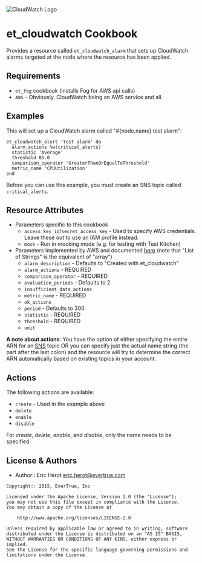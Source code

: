 ![CloudWatch Logo](http://www.boundary.com/wp-content/themes/boundary2014/images/integrations/cloudwatch.png)

et_cloudwatch Cookbook
======================

Provides a resource called `et_cloudwatch_alarm` that sets up CloudWatch alarms targeted at the node where the resource has been applied.

Requirements
------------
* `et_fog` cookbook (installs Fog for AWS api calls)
* `AWS` - Obviously. CloudWatch being an AWS service and all.

Examples
--------
This will set up a CloudWatch alarm called "#{node.name} test alarm":

    et_cloudwatch_alert 'test alarm' do
      alarm_actions %w(critical_alerts)
      statistic 'Average'
      threshold 85.0
      comparison_operator 'GreaterThanOrEqualToThreshold'
      metric_name 'CPUUtilization'
    end

Before you can use this example, you must create an SNS topic called `critical_alerts`.

Resource Attributes
-------------------
* Parameters specific to this cookbook
    * `access_key_id`/`secret_access_key` - Used to specify AWS credentials. Leave these out to use an IAM profile instead.
    * `mock` - Run in mocking mode (e.g. for testing with Test Kitchen)
* Parameters implemented by AWS and documented [here](http://docs.aws.amazon.com/AWSCloudFormation/latest/UserGuide/aws-properties-cw-alarm.html) (note that "List of Strings" is the equivalent of "array")
    * `alarm_description` - Defaults to "Created with et_cloudwatch"
    * `alarm_actions` - REQUIRED
    * `comparison_operator` - REQUIRED
    * `evaluation_periods` - Defaults to 2
    * `insufficient_data_actions`
    * `metric_name` - REQUIRED
    * `ok_actions`
    * `period` - Defaults to 300
    * `statistic` - REQUIRED
    * `threshold` - REQUIRED
    * `unit`

**A note about actions**: You have the option of either specifying the entire ARN for an [SNS](http://aws.amazon.com/sns/) topic OR you can specify just the actual name string (the part after the last colon) and the resource will try to determine the correct ARN automatically based on existing topics in your account.

Actions
-------
The following actions are available:

* `create` - Used in the example above
* `delete`
* `enable`
* `disable`

For *create*, *delete*, *enable*, and *disable*, only the name needs to be specified.

License & Authors
-----------------
* Author:: Eric Herot [eric.herot@evertrue.com](mailto:eric.herot@evertrue.com)

```text
Copyright:: 2015, EverTrue, Inc

Licensed under the Apache License, Version 2.0 (the "License");
you may not use this file except in compliance with the License.
You may obtain a copy of the License at

    http://www.apache.org/licenses/LICENSE-2.0

Unless required by applicable law or agreed to in writing, software
distributed under the License is distributed on an "AS IS" BASIS,
WITHOUT WARRANTIES OR CONDITIONS OF ANY KIND, either express or implied.
See the License for the specific language governing permissions and
limitations under the License.
```
